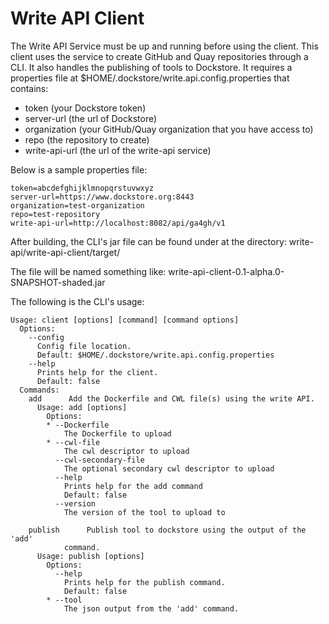 # Write API Client

The Write API Service must be up and running before using the client.  This client uses the service to create GitHub and Quay repositories through a CLI.  It also handles the publishing of tools to Dockstore.
It requires a properties file at $HOME/.dockstore/write.api.config.properties that contains:
- token (your Dockstore token)
- server-url (the url of Dockstore)
- organization (your GitHub/Quay organization that you have access to)
- repo (the repository to create)
- write-api-url (the url of the write-api service)

Below is a sample properties file:
```
token=abcdefghijklmnopqrstuvwxyz
server-url=https://www.dockstore.org:8443
organization=test-organization
repo=test-repository
write-api-url=http://localhost:8082/api/ga4gh/v1
```

After building, the CLI's jar file can be found under at the directory:  write-api/write-api-client/target/

The file will be named something like:  write-api-client-0.1-alpha.0-SNAPSHOT-shaded.jar

The following is the CLI's usage:
```
Usage: client [options] [command] [command options]
  Options:
    --config
      Config file location.
      Default: $HOME/.dockstore/write.api.config.properties
    --help
      Prints help for the client.
      Default: false
  Commands:
    add      Add the Dockerfile and CWL file(s) using the write API.
      Usage: add [options]
        Options:
        * --Dockerfile
            The Dockerfile to upload
        * --cwl-file
            The cwl descriptor to upload
          --cwl-secondary-file
            The optional secondary cwl descriptor to upload
          --help
            Prints help for the add command
            Default: false
          --version
            The version of the tool to upload to

    publish      Publish tool to dockstore using the output of the 'add'
            command.
      Usage: publish [options]
        Options:
          --help
            Prints help for the publish command.
            Default: false
        * --tool
            The json output from the 'add' command.
```
